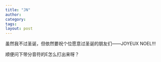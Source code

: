 ```yaml
---
title: "JN"
author:
category: 
tags: 
layout: post
---
```

虽然我不过圣诞，但依然要祝个位愿意过圣诞的朋友们——JOYEUX NOEL!!!

顺便问下带分音符的E怎么打出来呀？

